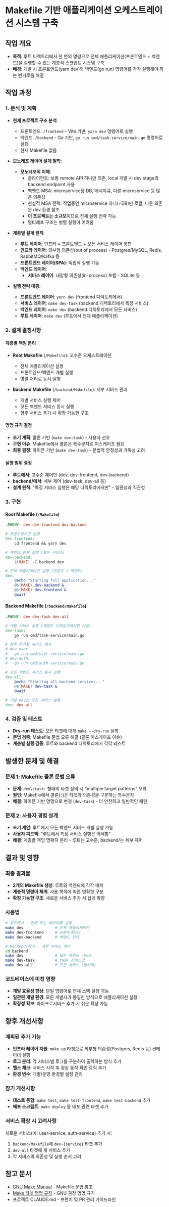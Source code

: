 # Makefile 기반 애플리케이션 오케스트레이션 시스템 구축

## 작업 개요
- **목적**: 루트 디렉토리에서 한 번의 명령으로 전체 애플리케이션(프론트엔드 + 백엔드)을 실행할 수 있는 계층적 스크립트 시스템 구축
- **배경**: 개발 시 프론트엔드(yarn dev)와 백엔드(go run) 명령어를 각각 실행해야 하는 번거로움 해결

## 작업 과정

### 1. 분석 및 계획
- **현재 프로젝트 구조 분석**:
  - 프론트엔드: `/frontend` - Vite 기반, `yarn dev` 명령어로 실행
  - 백엔드: `/backend` - Go 기반, `go run cmd/task-service/main.go` 명령어로 실행
  - 현재 Makefile 없음

- **모노레포 레이어 설계 철학**:
  - **모노레포의 이해**:
    - 클라이언트: 보통 remote API 하나만 의존, local 개발 시 dev stage의 backend endpoint 사용
    - 백엔드 MSA: microservice당 DB, 메시지큐, 다른 microservice 등 많은 의존성
    - 현실적 MSA 전략: 작업중인 microservice 하나(+DB)만 로컬, 다른 의존은 dev 환경 참조
    - **이 프로젝트는 소규모**이므로 전체 실행 전략 가능
    - 멀티레포 구조는 병렬 실행이 어려움

- **계층별 설계 원칙**:
  - **루트 레이어**: 인프라 + 프론트엔드 + 모든 서비스 레이어 통합
  - **인프라 레이어**: 외부형 의존성(out of process) - Postgres/MySQL, Redis, RabbitMQ/Kafka 등
  - **프론트엔드 레이어(SPA)**: 독립적 실행 가능
  - **백엔드 레이어**: 
    - **서비스 레이어**: 내장형 의존성(in-process) 포함 - SQLite 등
  
- **실행 전략 매핑**:
  - **프론트엔드 레이어**: `yarn dev` (frontend 디렉토리에서)
  - **서비스 레이어**: `make dev-task` (backend 디렉토리에서 특정 서비스)
  - **백엔드 레이어**: `make dev` (backend 디렉토리에서 모든 서비스)
  - **루트 레이어**: `make dev` (루트에서 전체 애플리케이션)

### 2. 설계 결정사항

#### 계층별 책임 분리
- **Root Makefile** (`/Makefile`): 고수준 오케스트레이션
  - 전체 애플리케이션 실행
  - 프론트엔드/백엔드 개별 실행
  - 병렬 처리로 동시 실행
  
- **Backend Makefile** (`/backend/Makefile`): 세부 서비스 관리
  - 개별 서비스 실행 제어
  - 모든 백엔드 서비스 동시 실행
  - 향후 서비스 추가 시 확장 가능한 구조

#### 명명 규칙 결정
- **초기 계획**: 콜론 기반 (`make dev:task`) - 사용자 선호
- **구현 이슈**: Makefile에서 콜론은 특수문자로 이스케이프 필요
- **최종 결정**: 하이픈 기반 (`make dev-task`) - 문법적 안정성과 가독성 고려

#### 실행 범위 결정
- **루트에서**: 고수준 제어만 (dev, dev-frontend, dev-backend)
- **backend/에서**: 세부 제어 (dev-task, dev-all 등)
- **설계 원칙**: "특정 서비스 실행은 해당 디렉토리에서만" - 일관성과 직관성

### 3. 구현

#### Root Makefile (`/Makefile`)
```makefile
.PHONY: dev dev-frontend dev-backend

# 프론트엔드만 실행
dev-frontend:
	cd frontend && yarn dev

# 백엔드 전체 실행 (모든 서비스)
dev-backend:
	$(MAKE) -C backend dev

# 전체 애플리케이션 실행 (프론트 + 백엔드)
dev:
	@echo "Starting full application..."
	@$(MAKE) dev-backend &
	@$(MAKE) dev-frontend &
	@wait
```

#### Backend Makefile (`/backend/Makefile`)
```makefile
.PHONY: dev dev-task dev-all

# 개별 서비스 실행 (백엔드 디렉토리에서만 사용)
dev-task:
	go run cmd/task-service/main.go

# 향후 추가될 서비스 예시
# dev-user:
#	go run cmd/user-service/main.go
# dev-auth:
#	go run cmd/auth-service/main.go

# 모든 백엔드 서비스 동시 실행
dev-all:
	@echo "Starting all backend services..."
	@$(MAKE) dev-task &
	@wait

# 기본 dev는 모든 서비스 실행
dev: dev-all
```

### 4. 검증 및 테스트
- **Dry-run 테스트**: 모든 타겟에 대해 `make --dry-run` 실행
- **문법 검증**: Makefile 문법 오류 해결 (콜론 이스케이프 이슈)
- **계층별 실행 검증**: 루트와 backend 디렉토리에서 각각 테스트

## 발생한 문제 및 해결

### 문제 1: Makefile 콜론 문법 오류
- **문제**: `dev\:task:` 형태의 타겟 정의 시 "multiple target patterns" 오류
- **원인**: Makefile에서 콜론(`:`)은 타겟과 의존성을 구분하는 특수문자
- **해결**: 하이픈 기반 명명으로 변경 (`dev-task`) - 더 안전하고 일반적인 패턴

### 문제 2: 사용자 경험 설계
- **초기 제안**: 루트에서 모든 백엔드 서비스 개별 실행 가능
- **사용자 피드백**: "루트에서 특정 서비스 실행은 어색함"
- **해결**: 계층별 책임 명확히 분리 - 루트는 고수준, backend/는 세부 제어

## 결과 및 영향

### 최종 결과물
- **2개의 Makefile 생성**: 루트와 백엔드에 각각 배치
- **계층적 명령어 체계**: 사용 목적에 따른 명확한 구분
- **확장 가능한 구조**: 새로운 서비스 추가 시 쉽게 확장

### 사용법
```bash
# 루트에서 - 전체 또는 레이어별 실행
make dev              # 전체 애플리케이션
make dev-frontend     # 프론트엔드만
make dev-backend      # 백엔드 전체

# backend/에서 - 세부 서비스 제어
cd backend
make dev              # 모든 백엔드 서비스
make dev-task         # task 서비스만
make dev-all          # 모든 서비스 (명시적)
```

### 코드베이스에 미친 영향
- **개발 효율성 향상**: 단일 명령어로 전체 스택 실행 가능
- **일관된 개발 환경**: 모든 개발자가 동일한 방식으로 애플리케이션 실행
- **확장성 확보**: 마이크로서비스 추가 시 쉬운 확장 가능

## 향후 개선사항

### 계획된 추가 기능
- **인프라 레이어 지원**: `make up` 타겟으로 외부형 의존성(Postgres, Redis 등) 컨테이너 실행
- **로그 분리**: 각 서비스별 로그를 구분하여 출력하는 방식 추가
- **헬스 체크**: 서비스 시작 후 정상 동작 확인 로직 추가
- **환경 변수**: 개발/운영 환경별 설정 관리

### 장기 개선사항
- **테스트 통합**: `make test`, `make test-frontend`, `make test-backend` 추가
- **배포 스크립트**: `make deploy` 등 배포 관련 타겟 추가

### 서비스 확장 시 고려사항
새로운 서비스(예: user-service, auth-service) 추가 시:
1. `backend/Makefile`에 `dev-{service}` 타겟 추가
2. `dev-all` 타겟에 새 서비스 추가
3. 각 서비스의 의존성 및 실행 순서 고려

## 참고 문서
- [GNU Make Manual](https://www.gnu.org/software/make/manual/) - Makefile 문법 참조
- [Make 타겟 명명 규칙](https://www.gnu.org/prep/standards/html_node/Makefile-Conventions.html) - GNU 권장 명명 규칙
- 프로젝트 CLAUDE.md - 브랜치 및 PR 관리 가이드라인